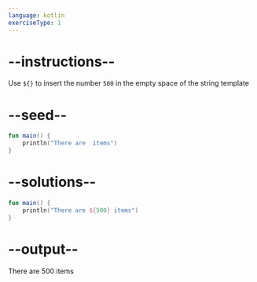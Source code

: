 ```yaml
---
language: kotlin
exerciseType: 1
---
```


# --instructions--

Use `${}` to insert the number `500` in the empty space of the string template

# --seed--

```kotlin
fun main() {
    println("There are  items")
}
```

# --solutions--

```kotlin
fun main() {
    println("There are ${500} items")
}
```

# --output--

There are 500 items
